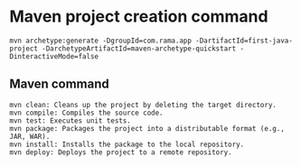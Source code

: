 # Maven project creation command

    mvn archetype:generate -DgroupId=com.rama.app -DartifactId=first-java-project -DarchetypeArtifactId=maven-archetype-quickstart -DinteractiveMode=false

## Maven command

    mvn clean: Cleans up the project by deleting the target directory.
    mvn compile: Compiles the source code.
    mvn test: Executes unit tests.
    mvn package: Packages the project into a distributable format (e.g., JAR, WAR).
    mvn install: Installs the package to the local repository.
    mvn deploy: Deploys the project to a remote repository.
